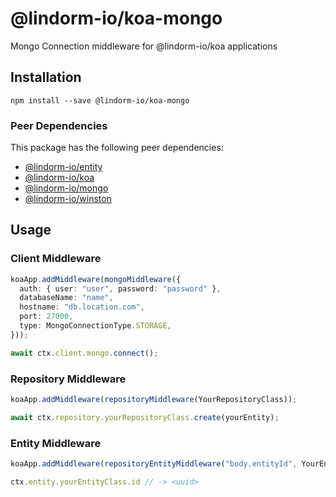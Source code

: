 # @lindorm-io/koa-mongo
Mongo Connection middleware for @lindorm-io/koa applications

## Installation
```shell script
npm install --save @lindorm-io/koa-mongo
```

### Peer Dependencies
This package has the following peer dependencies: 
* [@lindorm-io/entity](https://www.npmjs.com/package/@lindorm-io/entity)
* [@lindorm-io/koa](https://www.npmjs.com/package/@lindorm-io/koa)
* [@lindorm-io/mongo](https://www.npmjs.com/package/@lindorm-io/mongo)
* [@lindorm-io/winston](https://www.npmjs.com/package/@lindorm-io/winston)

## Usage

### Client Middleware
```typescript
koaApp.addMiddleware(mongoMiddleware({
  auth: { user: "user", password: "password" },
  databaseName: "name",
  hostname: "db.location.com",
  port: 27000,
  type: MongoConnectionType.STORAGE,
}));

await ctx.client.mongo.connect();
```

### Repository Middleware
```typescript
koaApp.addMiddleware(repositoryMiddleware(YourRepositoryClass));

await ctx.repository.yourRepositoryClass.create(yourEntity);
```

### Entity Middleware
```typescript
koaApp.addMiddleware(repositoryEntityMiddleware("body.entityId", YourEntityClass, YourRepositoryClass));

ctx.entity.yourEntityClass.id // -> <uuid>
```
